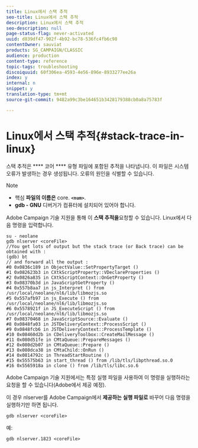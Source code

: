 ```yaml
---
title: Linux에서 스택 추적
seo-title: Linux에서 스택 추적
description: Linux에서 스택 추적
seo-description: null
page-status-flag: never-activated
uuid: d839df47-902f-4b92-bc78-536fc4fb6c98
contentOwner: sauviat
products: SG_CAMPAIGN/CLASSIC
audience: production
content-type: reference
topic-tags: troubleshooting
discoiquuid: 60f306ea-4593-4e56-896e-8933277ee26a
index: y
internal: n
snippet: y
translation-type: tm+mt
source-git-commit: 9482a99c3be164651b3428179388cb0a8a75783f

---
```



# Linux에서 스택 추적{#stack-trace-in-linux}

스택 추적은 **** 코어 **** 유형 파일에 포함된 추적을 나타냅니다. 이 파일은 시스템 오류가 발생하는 경우 생성됩니다. 오류의 원인을 식별할 수 있습니다.

>[!NOTE]
>
>* 핵심 **파일의 이름은** core. **`<num>`**.
>* **gdb - GNU** 디버거가 컴퓨터에 설치되어 있어야 합니다.
>



Adobe Campaign 기술 지원을 통해 이 **스택 추적을**&#x200B;요청할 수 있습니다. Linux에서 다음 명령을 입력합니다.

```
su - neolane
gdb nlserver <coreFile>
//You get lots of output but the stack trace (or Back trace) can be obtained with : 
(gdb) bt
// and forward all the output : 
#0 0x0836c189 in ObjectValue::SetPropertyTarget ()
#1 0x082623b3 in CXtkScriptProperty::VDeclareProperties ()
#2 0x0826a835 in CXtkScriptContext::OnGetProperty ()
#3 0x08370b3d in JavaScriptGetProperty ()
#4 0x557b8aa7 in js_Interpret () from /usr/local/neolane/nl6/lib/libmozjs.so
#5 0x557afb97 in js_Execute () from /usr/local/neolane/nl6/lib/libmozjs.so
#6 0x5578921f in JS_ExecuteScript () from /usr/local/neolane/nl6/lib/libmozjs.so
#7 0x08370468 in JavaScriptSource::Evaluate ()
#8 0x0848fa03 in JSTDeliveryContext::ProcessScript ()
#9 0x0848fcb6 in JSTDeliveryContext::ProcessTemplate ()
#10 0x08460d2b in CDeliveryToolbox::CreateMailMessage ()
#11 0x080d51fe in CMtaQueue::PrepareMessages ()
#12 0x080d2b07 in CMtaQueue::Prepare ()
#13 0x080dca38 in CMtaChild::OnRun ()
#14 0x0814792c in ThreadStartRoutine ()
#15 0x55575b63 in start_thread () from /lib/tls/libpthread.so.0
#16 0x5565918a in clone () from /lib/tls/libc.so.6
```

Adobe Campaign 기술 지원에서는 특정 실행 파일을 사용하여 이 명령을 실행하라는 요청을 할 수 있습니다(Adobe에서 제공 예정).

이 경우 nlserver를 Adobe Campaign에서 **제공하는 실행 파일로** 바꾸어 다음 명령을 실행하기만 하면 됩니다.

```
gdb nlserver <coreFile>
```

예:

```
gdb nlserver.1823 <coreFile>
```

